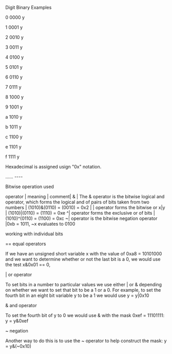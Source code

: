Digit	Binary	Examples

0	0000	y

1	0001	y

2	0010	y

3	0011	y

4	0100	y

5	0101	y

6	0110	y

7	0111	y

8	1000	y

9	1001	y

a	1010	y

b	1011	y

c	1100	y

e	1101	y

f	1111	y

Hexadecimal is assigned usign "0x" notation.

...... ----



Bitwise operation used

operator | meaning | comment| & | The & operator is the bitwise logical and operator, which forms the logical and of pairs of bits taken from two numbers | (1010)&(0110) = (0010) = 0x2 | | operator forms the bitwise or x|y | (1010)|(0110) = (1110) = 0xe ^| operator forms the exclusive or of bits | (1010)^(0110) = (1100) = 0xc ~| operator is the bitwise negation operator |0xb = 1011, ~x evaluates to 0100



working with individual bits

== equal operators

If we have an unsigned short variable x with the value of 0xa8 = 10101000 and we want to determine whether or not the last bit is a 0, we would use the test x&0x01 == 0,



| or operator

To set bits in a number to particular values we use either | or & depending on whether we want to set that bit to be a 1 or a 0. For example, to set the fourth bit in an eight bit variable y to be a 1 we would use y = y|0x10



& and operator

To set the fourth bit of y to 0 we would use & with the mask 0xef = 11101111: y = y&0xef



~ negation

Another way to do this is to use the ~ operator to help construct the mask: y = y&(~0x10)
